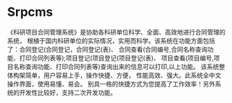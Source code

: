 # Srpcms
 《科研项目合同管理系统》是协助各科研单位科学、全面、高效地进行合同管理的系统， 根植于国内科研单位的实际情况，实用而科学。该系统在功能方面包括了：合同登记(合同登记，合同登记(表)、 合同查看(合同编号,合同名称查询功能、打印合同列表等);项目登记(项目登记(项目登记(表)、 项目查看(项目编号,项目名称查询功能、打印合同列表等)查询出来的信息可以打印,以上功能。 该系统整体构架简单，用户容易上手，操作快捷、方便， 性能高效、强大。此系统全中文操作界面，使用易懂、易会。 别具一格的快捷方式为您提高了工作效率！另外系统的开发性比较好，支持二次开发功能。

